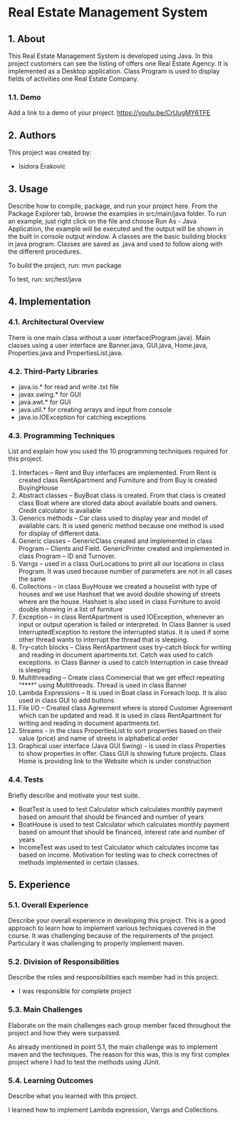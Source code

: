 # Real Estate Management System

## 1. About

This Real Estate Management System is developed using Java. In this project customers can see the listing of offers one Real Estate Agency. It is implemented as a Desktop application. Class Program is used to display fields of activities one Real Estate Company.


### 1.1. Demo

Add a link to a demo of your project.
https://youtu.be/CrUugMY6TFE

## 2. Authors

This project was created by:

* Isidora Erakovic

## 3. Usage

Describe how to compile, package, and run your project here.
From the Package Explorer tab, browse the examples in src/main/java folder. To run an example, just right click on the file and choose Run As - Java Application, the example will be executed and the output will be shown in the built in console output window.
A classes are the basic building blocks in java program. Classes are saved as .java and used to follow along with the different procedures.

To build the project, run:
mvn package


To test, run:
src/test/java

## 4. Implementation

### 4.1. Architectural Overview

There is one main class without a user interface(Program.java).
Main classes using a user interface are Banner.java, GUI.java, Home.java, Properties.java and PropertiesList.java.


### 4.2. Third-Party Libraries

- java.io.* for read and write .txt file
- javax.swing.* for GUI
- java.awt.* for GUI
- java.util.* for creating arrays and input from console
- java.io.IOException for catching exceptions

### 4.3. Programming Techniques

List and explain how you used the 10 programming techniques required for this project.

1. Interfaces – Rent and Buy interfaces are implemented. From Rent is created class
RentApartment and Furniture and from Buy is created BuyingHouse
2. Abstract classes – BuyBoat class is created. From that class is created class Boat where are
stored data about available boats and owners. Credit calculator is available
3. Generics methods – Car class used to display year and model of available cars. It is used
generic method because one method is used for display of different data.
4. Generic classes – GenericClass created and implemented in class Program – Clients and Field.
GenericPrinter created and implemented in class Program – ID and Turnover.
5. Varrgs – used in a class OurLocations to print all our locations in class Program. It was used
because number of parameters are not in all cases the same
6. Collections – in class BuyHouse we created a houselist with type of houses and we use
Hashset that we avoid double showing of streets where are the house. Hashset is also used
in class Furniture to avoid double showing in a list of furniture
7. Exception – in class RentApartment is used IOException, whenever an input or output
operation is failed or interpreted. In Class Banner is used InterruptedException to restore the
interrupted status. It is used if some other thread wants to interrupt the thread that is
sleeping.
8. Try-catch blocks – Class RentApartment uses try-catch block for writing and reading in
document apartments.txt. Catch was used to catch exceptions. in Class Banner is used to
catch Interruption in case thread is sleeping
9. Multithreading – Create class Commercial that we get effect repeating “****” using
Multithreads. Thread is used in class Banner
10. Lambda Expressions – It is used in Boat class in Foreach loop. It is also used in class GUI to
add buttons
11. File I/O – Created class Agreement where is stored Customer Agreement which can be
updated and read. It is used in class
RentApartment for writing and reading in document apartments.txt.
12. Streams - in the class PropertiesList to sort properties based on their value (price) and name
of streets in alphabetical order
13. Graphical user interface (Java GUI Swing) - is used in class Properties to show properties in
offer. Class GUI is showing future projects. Class Home is providing link to the Website which
is under construction

### 4.4. Tests

Briefly describe and motivate your test suite.
- BoatTest is used to test Calculator which calculates monthly payment based on amount that should be financed and number of years
- BoatHouse is used to test Calculator which calculates monthly payment based on amount that should be financed, interest rate and number of years
- IncomeTest was used to test Calculator which calculates income tax based on income.
Motivation for testing was to check correctnes of methods implemented in certain classes. 

## 5. Experience

### 5.1. Overall Experience

Describe your overall experience in developing this project.
This is a good approach to learn how to implement various techniques covered in the course.
It was challenging because of the requirements of the project. Particulary it was challenging to properly implement maven.


### 5.2. Division of Responsibilities

Describe the roles and responsibilities each member had in this project.

- I was responsible for complete project

### 5.3. Main Challenges

Elaborate on the main challenges each group member faced throughout the project and how they were surpassed.

As already mentioned in point 5.1, the main challenge was to implement maven and the techniques. The reason for this was, this is my first complex project where I had to test the methods using JUnit.

### 5.4. Learning Outcomes

Describe what you learned with this project.

I learned how to implement Lambda expression, Varrgs and Collections. 



